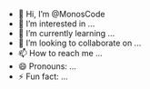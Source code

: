 - 👋 Hi, I’m @MonosCode
- 👀 I’m interested in ...
- 🌱 I’m currently learning ...
- 💞️ I’m looking to collaborate on ...
- 📫 How to reach me ...
- 😄 Pronouns: ...
- ⚡ Fun fact: ...

<!---
MonosCode/MonosCode is a ✨ special ✨ repository because its `README.md` (this file) appears on your GitHub profile.
You can click the Preview link to take a look at your changes.
--->
